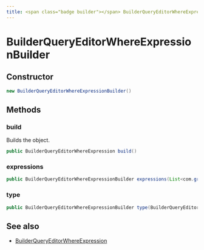 ```yaml
---
title: <span class="badge builder"></span> BuilderQueryEditorWhereExpressionBuilder
---
```

# <span class="badge builder"></span> BuilderQueryEditorWhereExpressionBuilder

## Constructor

```java
new BuilderQueryEditorWhereExpressionBuilder()
```
## Methods

### <span class="badge object-method"></span> build

Builds the object.

```java
public BuilderQueryEditorWhereExpression build()
```

### <span class="badge object-method"></span> expressions

```java
public BuilderQueryEditorWhereExpressionBuilder expressions(List<com.grafana.foundation.cog.Builder<BuilderQueryEditorWhereExpressionItems>> expressions)
```

### <span class="badge object-method"></span> type

```java
public BuilderQueryEditorWhereExpressionBuilder type(BuilderQueryEditorExpressionType type)
```

## See also

 * <span class="badge object-type-class"></span> [BuilderQueryEditorWhereExpression](./object-BuilderQueryEditorWhereExpression.md)
